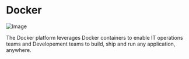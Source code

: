 # Docker

![Image](https://d1.awsstatic.com/acs/characters/Logos/Docker-Logo_Horizontel_279x131.b8a5c41e56b77706656d61080f6a0217a3ba356d.png)

The Docker platform leverages Docker containers to enable IT operations teams and Developement teams to build, ship and run any application, anywhere.
